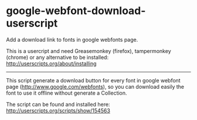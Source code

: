 google-webfont-download-userscript
==================================

Add a download link to fonts in google webfonts page.

This is a usercript and need Greasemonkey (firefox), tampermonkey (chrome) or any alternative to be installed: http://userscripts.org/about/installing

-----

This script generate a download button for every font in google webfont page (http://www.google.com/webfonts), so you can download easily the font to use it offline without generate a Collection.

The script can be found and installed  here: http://userscripts.org/scripts/show/154563
